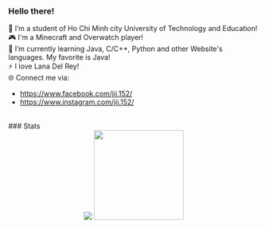 ### Hello there!
🔭 I’m a student of Ho Chi Minh city University of Technology and Education!</br>
🎮 I'm a Minecraft and Overwatch player!</br>
🌱 I’m currently learning Java, C/C++, Python and other Website's languages. My favorite is Java!</br>
⚡ I love Lana Del Rey!<br>
🌐 Connect me via: 
- https://www.facebook.com/jii.152/
- https://www.instagram.com/jii.152/
<br>
### Stats
<div align="center">
  <picture>
  <source 
    srcset="https://github-readme-stats.vercel.app/api?username=adairh&show_icons=true&theme=dark"
    media="(prefers-color-scheme: dark)"
  />
  <source
    srcset="https://github-readme-stats.vercel.app/api?username=adairh&show_icons=true"
    media="(prefers-color-scheme: light), (prefers-color-scheme: no-preference)"
  />
  <img src="https://github-readme-stats.vercel.app/api?username=adairh&show_icons=true" />
</picture>
  <img height="180em" src="https://github-readme-stats.vercel.app/api/top-langs/?username=adairh&layout=compact&langs_count=7&theme=dark">
      
</div>
